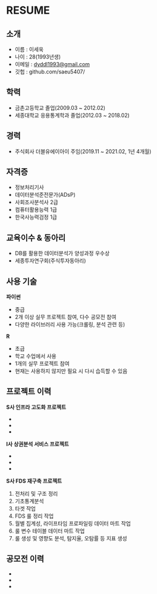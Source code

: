 # RESUME


## 소개

* 이름 : 이세욱
* 나이 : 28(1993년생)
* 이메일 : dyddl1993@gmail.com
* 깃헙 : github.com/saeu5407/


## 학력

* 금촌고등학교 졸업(2009.03 ~ 2012.02)
* 세종대학교 응용통계학과 졸업(2012.03 ~ 2018.02)


## 경력

* 주식회사 더블유에이아이 주임(2019.11 ~ 2021.02, 1년 4개월)


## 자격증

* 정보처리기사
* 데이터분석준전문가(ADsP)
* 사회조사분석사 2급
* 컴퓨터활용능력 1급
* 한국사능력검정 1급


## 교육이수 & 동아리

* DB를 활용한 데이터분석가 양성과정 우수상
* 세종투자연구회(주식투자동아리)


## 사용 기술

**파이썬**

- 중급
- 2개 이상 실무 프로젝트 참여, 다수 공모전 참여
- 다양한 라이브러리 사용 가능(크롤링, 분석 관련 등)

**R**

- 초급
- 학교 수업에서 사용
- 1개의 실무 프로젝트 참여
- 현재는 사용하지 않지만 필요 시 다시 습득할 수 있음


## 프로젝트 이력

**S사 인프라 고도화 프로젝트**

-
-
-

**I사 상권분석 서비스 프로젝트**

-
-
-

**S사 FDS 재구축 프로젝트**

1. 전처리 및 구조 정리
2. 기초통계분석
3. 타겟 작업
4. FDS 룰 정리 작업
5. 월별 집계성, 라이프타임 프로파일링 데이터 마트 작업
6. 룰 변수 테이블 데이터 마트 작업
7. 룰 생성 및 영향도 분석, 탐지율, 오탐률 등 지표 생성

## 공모전 이력

-
-
-

